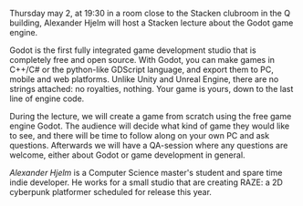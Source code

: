 <!-- 
.. title: Stacken lecture on Godot
.. slug: godot
.. date: 2019-04-01 22:50:00 CET
.. description: 
.. category: 2019
-->

Thursday may 2, at 19:30 in a room close to the Stacken clubroom in
the Q building, Alexander Hjelm will host a Stacken lecture about
the Godot game engine.

Godot is the first fully integrated game development studio that is
completely free and open source.
With Godot, you can make games in C++/C# or the python-like GDScript
language, and export them to PC, mobile and web platforms.
Unlike Unity and Unreal Engine, there are no strings attached:
no royalties, nothing.
Your game is yours, down to the last line of engine code.

During the lecture, we will create a game from scratch using the free
game engine Godot.
The audience will decide what kind of game they would like to see, and
there will be time to follow along on your own PC and ask
questions.
Afterwards we will have a QA-session where any questions are welcome,
either about Godot or game development in general.

<!-- TEASER_END -->

*Alexander Hjelm* is a Computer Science master's student and spare
time indie developer.
He works for a small studio that are creating RAZE: a 2D cyberpunk
platformer scheduled for release this year.
